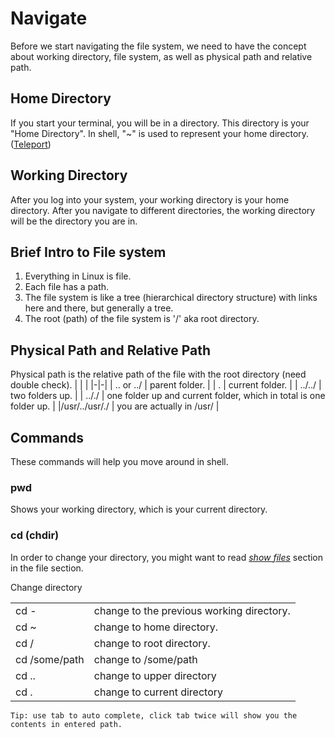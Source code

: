 # Navigate
Before we start navigating the file system, we need to have the concept about working directory, file system, as well as physical path and relative path.

## Home Directory
If you start your terminal, you will be in a directory. This directory is your "Home Directory". 
In shell, "~" is used to represent your home directory. 
([Teleport](http://www.linfo.org/home_directory.html))

## Working Directory
After you log into your system, your working directory is your home directory. 
After you navigate to different directories, 
the working directory will be the directory you are in.

## Brief Intro to File system
1. Everything in Linux is file.
2. Each file has a path.
3. The file system is like a tree (hierarchical directory structure) with links here and there, but generally a tree.
4. The root (path) of the file system is '/' aka root directory.

## Physical Path and Relative Path
Physical path is the relative path of the file with the root directory (need double check).
| | |
|-|-|
| .. or ../ | parent folder. |
| . | current folder. |
| ../../ | two folders up. |
| .././ | one folder up and current folder, which in total is one folder up. |
|/usr/../usr/./ | you are actually in  /usr/ |

## Commands
These commands will help you move around in shell.
### pwd
Shows your working directory, which is your current directory.
### cd (chdir)
In order to change your directory, you might want to read [_show files_](./file.md/#show-files) section in the file section.

Change directory

| | |
|-|-|
| cd - | change to the previous working directory. |
| cd ~ | change to home directory. |
| cd / | change to root directory. |
| cd /some/path | change to /some/path |
| cd .. | change to upper directory |
| cd . | change to current directory |


```
Tip: use tab to auto complete, click tab twice will show you the contents in entered path.
```

